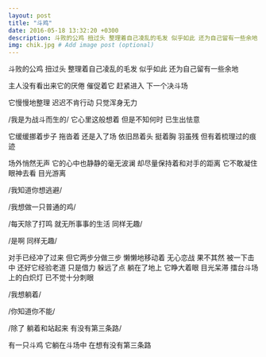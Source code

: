 ```yaml
---
layout: post
title: "斗鸡"
date: 2016-05-18 13:32:20 +0300
description: 斗败的公鸡 扭过头 整理着自己凌乱的毛发 似乎如此 还为自己留有一些余地  # Add post description (optional)
img: chik.jpg # Add image post (optional)
---
```


 斗败的公鸡 扭过头 整理着自己凌乱的毛发 似乎如此 还为自己留有一些余地 

  主人没有看出来它的厌倦 催促着它 赶紧进入 下一个决斗场 
  
  它慢慢地整理 迟迟不肯行动 只觉浑身无力 

  /我是为战斗而生的/ 它心里这般想着 但是不知何时 已生出怯意 

  它缓缓挪着步子 拖沓着 还是入了场 依旧昂着头 挺着胸 羽虽残 但有着梳理过的痕迹 

  场外悄然无声 它的心中也静静的毫无波澜  却尽量保持着和对手的距离 它不敢凝住眼神去看 目光游离 

  /我知道你想逃避/ 

  /我想做一只普通的鸡/ 

  /每天除了打鸣 就无所事事的生活 同样无趣/ 

  /是啊 同样无趣/

  对手已经冲了过来 但它两步分做三步 懒懒地移动着 无心恋战 
  果不其然 被一下击中 还好它经验老道 只是借力 躲远了点 躺在了地上
  它睁大着眼 目光呆滞 擂台斗场上的白炽灯 已不觉十分刺眼 

  /我想躺着/ 

  /你知道你不能/

  /除了 躺着和站起来 有没有第三条路/ 
  
  有一只斗鸡 它躺在斗场中 在想有没有第三条路
